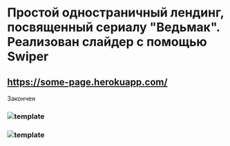 # Простой одностраничный лендинг, посвященный сериалу "Ведьмак". Реализован слайдер с помощью Swiper
## https://some-page.herokuapp.com/
Закончен
### ![template](https://user-images.githubusercontent.com/48768449/73843289-6c8c0580-482f-11ea-9a3c-6dbfffdd772d.png)
### ![template](https://user-images.githubusercontent.com/48768449/73843662-18cdec00-4830-11ea-9bd5-4d2caf00c5dd.png)
